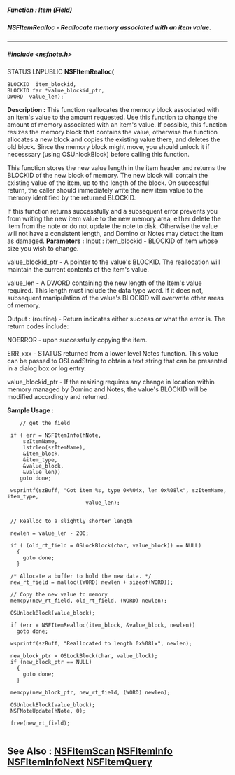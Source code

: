 ##### Function : Item (Field)
##### NSFItemRealloc - Reallocate memory associated with an item value.
---
##### #include <nsfnote.h>
STATUS LNPUBLIC **NSFItemRealloc(**

	BLOCKID  item_blockid,
	BLOCKID far *value_blockid_ptr,
	DWORD  value_len);
**Description :**
This function reallocates the memory block associated with an item's value to 
the amount requested. Use this function to change the amount of memory 
associated with an item's value. If possible, this function resizes the memory 
block that contains the value, otherwise the function allocates a new block and 
copies the existing value there, and deletes the old block. Since the memory 
block might move, you should unlock it if necesssary (using OSUnlockBlock) 
before calling this function.

This function stores the new value length in the item header and returns the 
BLOCKID of the new block of memory.  The new block will contain the existing 
value of the item, up to the length of the block.  On successful return,  the 
caller should immediately write the new item value to the memory identified by 
the returned BLOCKID.

If this function returns successfully and a subsequent error prevents you from 
writing the new item value to the new memory area, either delete the item from 
the note or do not update the note to disk. Otherwise the value will not have a 
consistent length, and Domino or Notes may detect the item as damaged.
**Parameters :**
Input :
item_blockid  -  BLOCKID of Item whose size you wish to change.

value_blockid_ptr  -  A pointer to the value's BLOCKID.  The reallocation will maintain the current contents of the item's value. 

value_len  -  A DWORD containing the new length of the Item's value required.  This length must include the  data type word.  If it does not, subsequent manipulation of the value's BLOCKID will overwrite other areas of memory.

Output :
(routine)  -  Return indicates either success or what the error is. The return codes include: 

NOERROR - upon successfully copying the item.

ERR_xxx - STATUS returned from a lower level Notes function.  This value can be passed to OSLoadString to obtain a text string that can be presented in a dialog box or log entry.


value_blockid_ptr  -   If the resizing requires any change in location within memory managed by Domino and Notes,  the value's BLOCKID will be modified accordingly and returned.

**Sample Usage :**
```
	// get the field

 if ( err = NSFItemInfo(hNote,
     szItemName,
     lstrlen(szItemName),
     &item_block,
     &item_type,
     &value_block,
     &value_len))
    goto done;

 wsprintf(szBuff, "Got item %s, type 0x%04x, len 0x%08lx", szItemName, 
item_type,                        
                         value_len);


 // Realloc to a slightly shorter length

 newlen = value_len - 200;

 if ( (old_rt_field = OSLockBlock(char, value_block)) == NULL)
   {
     goto done;
   } 
 
 /* Allocate a buffer to hold the new data. */
 new_rt_field = malloc((WORD) newlen + sizeof(WORD));

 // Copy the new value to memory 
 memcpy(new_rt_field, old_rt_field, (WORD) newlen);

 OSUnlockBlock(value_block);

 if (err = NSFItemRealloc(item_block, &value_block, newlen))
   goto done;

 wsprintf(szBuff, "Reallocated to length 0x%08lx", newlen);
 
 new_block_ptr = OSLockBlock(char, value_block);
 if (new_block_ptr == NULL)
   {
     goto done;
   } 

 memcpy(new_block_ptr, new_rt_field, (WORD) newlen);
 
 OSUnlockBlock(value_block);
 NSFNoteUpdate(hNote, 0);
 
 free(new_rt_field);
 
```
**See Also :**
[NSFItemScan](D:/md_files/NSFItemScan.md)
[NSFItemInfo](D:/md_files/NSFItemInfo.md)
[NSFItemInfoNext](D:/md_files/NSFItemInfoNext.md)
[NSFItemQuery](D:/md_files/NSFItemQuery.md)
---
